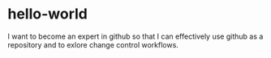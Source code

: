 # hello-world
I want to become an expert in github so that I can effectively use github as a repository and to exlore change control workflows.
